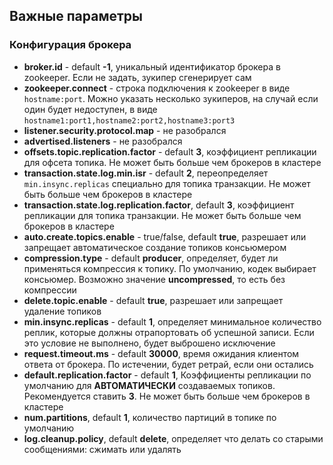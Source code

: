 ## Важные параметры
### Конфигурация брокера
- **broker.id** - default **-1**, уникальный идентификатор брокера в zookeeper. Если не задать, зукипер сгенерирует сам
- **zookeeper.connect** - строка подключения к zookeeper в виде `hostname:port`. Можно указать несколько зукиперов, на случай если один будет недоступен, в виде `hostname1:port1,hostname2:port2,hostname3:port3`
- **listener.security.protocol.map** - не разобрался
- **advertised.listeners** - не разобрался
- **offsets.topic.replication.factor** - default **3**, коэффициент репликации для офсета топика. Не может быть больше чем брокеров в кластере
- **transaction.state.log.min.isr** - default **2**, переопределяет `min.insync.replicas` специально для топика транзакции. Не может быть больше чем брокеров в кластере
- **transaction.state.log.replication.factor**, default **3**, коэффициент репликации для топика транзакции. Не может быть больше чем брокеров в кластере  
- **auto.create.topics.enable** - true/false, default **true**, разрешает или запрещает автоматическое создание топиков консьюмером
- **compression.type** - default **producer**, определяет, будет ли применяться компрессия к топику. По умолчанию, кодек выбирает консьюмер. Возможно значение **uncompressed**, то есть без компрессии
- **delete.topic.enable** - default **true**, разрешает или запрещает удаление топиков
- **min.insync.replicas** - default **1**, определяет минимальное количество реплик, которые должны отрапортовать об успешной записи. Если это условие не выполнено, будет выброшено исключение
- **request.timeout.ms** - default **30000**, время ожидания клиентом ответа от брокера. По истечении, будет ретрай, если они остались
- **default.replication.factor** - default **1**, Коэффициенты репликации по умолчанию для **АВТОМАТИЧЕСКИ** создаваемых топиков. Рекомендуется ставить **3**. Не может быть больше чем брокеров в кластере
- **num.partitions**, default **1**, количество партиций в топике по умолчанию
- **log.cleanup.policy**, default **delete**, определяет что делать со старыми сообщениями: сжимать или удалять


